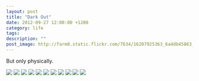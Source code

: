 ```yaml
---
layout: post
title: "Dark Out"
date: 2012-09-27 12:00:00 +1200
category: life
tags: 
description: ""
post_image: http://farm8.static.flickr.com/7634/16207925363_6a4db45863_o.jpg
---
```

But only physically.

[![](http://farm4.static.flickr.com/3728/9584138561_c9cddea597_c.jpg)](http://farm4.static.flickr.com/3728/9584138561_c1437d5148_o.jpg)
[![](http://farm4.static.flickr.com/3804/9584139153_2859c00d27_c.jpg)](http://farm4.static.flickr.com/3804/9584139153_eb53e71d79_o.jpg)
[![](http://farm3.static.flickr.com/2889/9586929250_91a494b372_c.jpg)](http://farm3.static.flickr.com/2889/9586929250_7d4bb0a4f5_o.jpg)
[![](http://farm6.static.flickr.com/5344/9584140599_939238a3f8_c.jpg)](http://farm6.static.flickr.com/5344/9584140599_b7409327e5_o.jpg)
[![](http://farm6.static.flickr.com/5332/9584141153_81ca78c189_c.jpg)](http://farm6.static.flickr.com/5332/9584141153_9e28261daf_o.jpg)
[![](http://farm4.static.flickr.com/3774/9584141501_d9c900c796_c.jpg)](http://farm4.static.flickr.com/3774/9584141501_033ea53eda_o.jpg)
[![](http://farm4.static.flickr.com/3776/9584141999_f883824711_c.jpg)](http://farm4.static.flickr.com/3776/9584141999_9491409f44_o.jpg)
[![](http://farm3.static.flickr.com/2889/9584142443_02f0ba42d5_c.jpg)](http://farm3.static.flickr.com/2889/9584142443_3863c87b3c_o.jpg)
[![](http://farm8.static.flickr.com/7288/9584143145_afa754ba12_c.jpg)](http://farm8.static.flickr.com/7288/9584143145_720b8979d9_o.jpg)
[![](http://farm6.static.flickr.com/5345/9584143817_38e12734f7_c.jpg)](http://farm6.static.flickr.com/5345/9584143817_bb98827915_o.jpg)
[![](http://farm8.static.flickr.com/7444/9584144521_a8c57fa9b7_c.jpg)](http://farm8.static.flickr.com/7444/9584144521_44fb24e65a_o.jpg)
